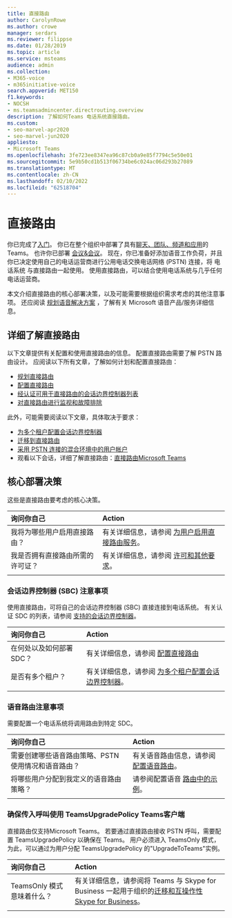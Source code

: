 ```yaml
---
title: 直接路由
author: CarolynRowe
ms.author: crowe
manager: serdars
ms.reviewer: filippse
ms.date: 01/28/2019
ms.topic: article
ms.service: msteams
audience: admin
ms.collection:
- M365-voice
- m365initiative-voice
search.appverid: MET150
f1.keywords:
- NOCSH
- ms.teamsadmincenter.directrouting.overview
description: 了解如何Teams 电话系统直接路由。
ms.custom:
- seo-marvel-apr2020
- seo-marvel-jun2020
appliesto:
- Microsoft Teams
ms.openlocfilehash: 3fe723ee8347ea96c87cb0a9e85f7794c5e50e01
ms.sourcegitcommit: 5e9b50cd1b513f06734be6c024ac06d293b27089
ms.translationtype: MT
ms.contentlocale: zh-CN
ms.lasthandoff: 02/10/2022
ms.locfileid: "62518704"
---
```

# <a name="direct-routing"></a>直接路由

你已完成了[入门](get-started-with-teams-quick-start.md)。 你已在整个组织中部署了具有[聊天、团队、频道和应用](deploy-chat-teams-channels-microsoft-teams-landing-page.md)的 Teams。 也许你已部署 [会议&会议](deploy-meetings-microsoft-teams-landing-page.md)。 现在，你已准备好添加语音工作负荷，并且你已决定使用自己的电话运营商进行公用电话交换电话网络 (PSTN) 连接，将 电话系统 与直接路由一起使用。 使用直接路由，可以结合使用电话系统与几乎任何电话运营商。

本文介绍直接路由的核心部署决策，以及可能需要根据组织需求考虑的其他注意事项。 还应阅读 [规划语音解决方案](cloud-voice-landing-page.md) ，了解有关 Microsoft 语音产品/服务详细信息。

## <a name="learn-more-about-direct-routing"></a>详细了解直接路由

以下文章提供有关配置和使用直接路由的信息。 配置直接路由需要了解 PSTN 路由设计。 应阅读以下所有文章，了解如何计划和配置直接路由：

- [规划直接路由](direct-routing-plan.md) 
- [配置直接路由](direct-routing-configure.md)
- [经认证可用于直接路由的会话边界控制器列表](direct-routing-border-controllers.md)
- [对直接路由进行监视和故障排除](direct-routing-monitor-and-troubleshoot.md)

此外，可能需要阅读以下文章，具体取决于要求：

-  [为多个租户配置会话边界控制器](direct-routing-sbc-multiple-tenants.md)
-  [迁移到直接路由](direct-routing-migrating.md)
-  [采用 PSTN 连接的混合环境中的用户帐户](direct-routing-user-accounts-in-a-hybrid-environment.md)
- 观看以下会话，详细了解直接路由：[直接路由Microsoft Teams](https://aka.ms/teams-direct-routing)

## <a name="core-deployment-decisions"></a>核心部署决策

这些是直接路由要考虑的核心决策。 

|询问你自己|Action |
| :------------|:-------|
|我将为哪些用户启用直接路由？ | 有关详细信息，请参阅 [为用户启用直接路由服务](direct-routing-configure.md)。 |
我是否拥有直接路由所需的许可证？ | 有关详细信息，请参阅 [许可和其他要求](direct-routing-plan.md#licensing-and-other-requirements)。
|||

### <a name="session-border-controller-sbc-considerations"></a>会话边界控制器 (SBC) 注意事项

使用直接路由，可将自己的会话边界控制器 (SBC) 直接连接到电话系统。 有关认证 SDC 的列表，请参阅 [支持的会话边界控制器](direct-routing-border-controllers.md)。

|询问你自己|Action |
|:------------|:-------|
| 在何处以及如何部署 SDC？ | 有关详细信息，请参阅 [配置直接路由](direct-routing-configure.md) | 
是否有多个租户？ | 有关详细信息，请参阅 [为多个租户配置会话边界控制器](direct-routing-sbc-multiple-tenants.md)。|
|||

### <a name="voice-routing-considerations"></a>语音路由注意事项

需要配置一个电话系统将调用路由到特定 SDC。

|询问你自己|Action |
|:------------|:-------|
| 需要创建哪些语音路由策略、PSTN 使用情况和语音路由？ | 有关语音路由信息，请参阅 [配置语音路由](direct-routing-configure.md)。
| 将哪些用户分配到我定义的语音路由策略？ | 请参阅配置语音 [路由中的示例](direct-routing-configure.md)。 |
|||

### <a name="ensure-incoming-calls-land-in-the-teams-client-using-teamsupgradepolicy"></a>确保传入呼叫使用 TeamsUpgradePolicy Teams客户端

直接路由仅支持Microsoft Teams。 若要通过直接路由接收 PSTN 呼叫，需要配置 TeamsUpgradePolicy 以确保在 Teams。 用户必须进入 TeamsOnly 模式，为此，可以通过为用户分配 TeamsUpgradePolicy 的"UpgradeToTeams"实例。 

|询问你自己|Action |
|:------------|:-------|
|TeamsOnly 模式意味着什么？ | 有关详细信息，请参阅将 Teams 与 Skype for Business 一起用于组织的[迁移和互操作性Skype for Business](./migration-interop-guidance-for-teams-with-skype.md)。|
|||


